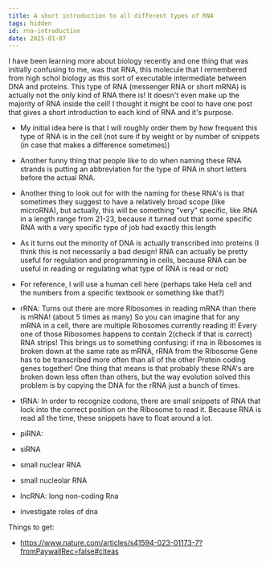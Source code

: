 ```yaml
---
title: A short introduction to all different types of RNA
tags: hidden
id: rna-introduction
date: 2025-01-07
---
```


I have been learning more about biology recently and one thing that was initially confusing to me, was that RNA, this molecule that I remembered from high schol biology as this sort of executable intermediate between DNA and proteins. This type of RNA (messenger RNA or short mRNA) is actually not the only kind of RNA there is! It doesn't even make up the majority of RNA inside the cell! I thought it might be cool to have one post that gives a short introduction to each kind of RNA and it's purpose. 

- My initial idea here is that I will roughly order them by how frequent this type of RNA is in the cell (not sure if by weight or by number of snippets (in case that makes a difference sometimes))
- Another funny thing that people like to do when naming these RNA strands is putting an abbreviation for the type of RNA in short letters before the actual RNA. 
- Another thing to look out for with the naming for these RNA's is that sometimes they suggest to have a relatively broad scope (like microRNA), but actually, this will be something "very" specific, like RNA in a length range from 21-23, because it turned out that some specific RNA with a very specific type of job had exactly this length
- As it turns out the minority of DNA is actually transcribed into proteins (I think this is not necessarily a bad design! RNA can actually be pretty useful for regulation and programming in cells, because RNA can be useful in reading or regulating what type of RNA is read or not)
- For reference, I will use a human cell here (perhaps take Hela cell and the numbers from a specific textbook or something like that?)

- rRNA: Turns out there are more Ribosomes in  reading mRNA than there is mRNA! (about 5 times as many) So you can imagine that for any mRNA in a cell, there are multiple Ribosomes currently reading it! Every one of those Ribosomes happens to contain 2(check if that is correct) RNA strips! This brings us to something confusing: if rna in Ribosomes is broken down at the same rate as mRNA, rRNA from the Ribosome Gene has to be transcribed more often than all of the other Protein coding genes together! One thing that means is that probably these RNA's are broken down less often than others, but the way evolution solved this problem is by copying the DNA for the rRNA just a bunch of times.
- tRNA: In order to recognize codons, there are small snippets of RNA that lock into the correct position on the Ribosome to read it. Because RNA is read all the time, these snippets have to float around a lot.
- piRNA: 
- siRNA
- small nuclear RNA
- small nucleolar RNA
- lncRNA: long non-coding Rna
- investigate roles of dna



Things to get: 
- https://www.nature.com/articles/s41594-023-01173-7?fromPaywallRec=false#citeas

